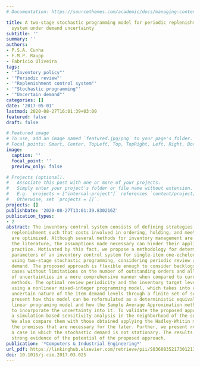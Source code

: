 ```yaml
---
# Documentation: https://sourcethemes.com/academic/docs/managing-content/

title: A two-stage stochastic programming model for periodic replenishment control
  system under demand uncertainty
subtitle: ''
summary: ''
authors:
- P.S.A. Cunha
- F.M.P. Raupp
- Fabricio Oliveira
tags:
- '"Inventory policy"'
- '"Periodic review"'
- '"Replenishment control system"'
- '"Stochastic programming"'
- '"Uncertain demand"'
categories: []
date: '2017-05-01'
lastmod: 2020-08-27T16:01:39+03:00
featured: false
draft: false

# Featured image
# To use, add an image named `featured.jpg/png` to your page's folder.
# Focal points: Smart, Center, TopLeft, Top, TopRight, Left, Right, BottomLeft, Bottom, BottomRight.
image:
  caption: ''
  focal_point: ''
  preview_only: false

# Projects (optional).
#   Associate this post with one or more of your projects.
#   Simply enter your project's folder or file name without extension.
#   E.g. `projects = ["internal-project"]` references `content/project/deep-learning/index.md`.
#   Otherwise, set `projects = []`.
projects: []
publishDate: '2020-08-27T13:01:39.830216Z'
publication_types:
- 2
abstract: The inventory control system consists of defining strategies to manage inventory
  replenishment such that costs involved in ordering, holding, and meeting the demands
  are optimized. Although several methods for inventory management are proposed in
  the literature, the assumptions made necessary can hinder their applicability in
  practice. Motivated by this fact, we propose a methodology for determining the optimal
  parameters of an inventory control system for single-item one-echelon supply chains
  using two-stage stochastic programming, considering periodic review and uncertain
  demand. The proposed approach is flexible enough to consider backlogs or lost sales
  cases without limitations on the number of outstanding orders and allows the consideration
  of uncertainties in a more comprehensive manner when compared to currently available
  methods. The optimal review periodicity and the inventory target level are determined
  using a nonlinear mixed-integer programming model, which takes into account the
  uncertain nature of the item demand levels through a finite set of scenarios. We
  present how this model can be reformulated as a deterministic equivalent mixed-integer
  linear programing model and how the Sample Average Approximation method can be used
  to incorporate the uncertainty into it. To validate the proposed approach, we perform
  a simulation-based sensitivity analysis in the neighborhood of the solutions obtained.
  We also compare them with those obtained applying the Hadley-Whitin method, considering
  the premises that are necessary for the later. Further, we present results from
  a case in which the stochastic demand is not stationary. The results obtained provide
  strong evidence of the potential of the proposed approach.
publication: '*Computers & Industrial Engineering*'
url_pdf: https://linkinghub.elsevier.com/retrieve/pii/S0360835217301213
doi: 10.1016/j.cie.2017.03.025
---
```

